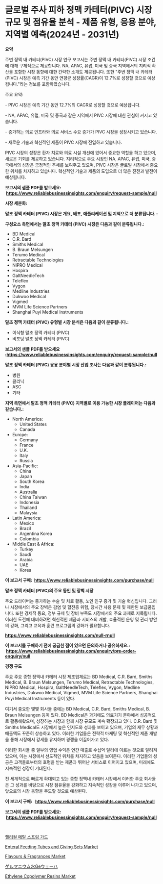 <p><h1>글로벌 주사 피하 정맥 카테터(PIVC) 시장 규모 및 점유율 분석 - 제품 유형, 응용 분야, 지역별 예측(2024년 - 2031년)</h1></p><p><strong>요약</strong></p>
<p><p>주변 정맥 내 카테터(PIVC) 시장 연구 보고서는 주변 정맥 내 카테터(PIVC) 시장 조건에 대해 구체적으로 제공합니다. NA, APAC, 유럽, 미국 및 중국 지역에서의 지리적 확산을 포함한 시장 동향에 대한 간략한 소개도 제공됩니다. 또한 "주변 정맥 내 카테터(PIVC) 시장은 예측 기간 동안 연평균 성장률(CAGR)이 12.7%로 성장할 것으로 예상됩니다."라는 정보를 포함하였습니다.</p><p>주요 요약:</p><p>- PIVC 시장은 예측 기간 동안 12.7%의 CAGR로 성장할 것으로 예상됩니다.</p><p>- NA, APAC, 유럽, 미국 및 중국과 같은 지역에서 PIVC 시장에 대한 관심이 커지고 있습니다.</p><p>- 증가하는 의료 인프라와 의료 서비스 수요 증가가 PIVC 시장을 성장시키고 있습니다.</p><p>- 새로운 기술과 혁신적인 제품이 PIVC 시장에 진입하고 있습니다.</p><p>PIVC 시장의 성장은 환자 치료와 의료 시설 개선에 있어서 중요한 역할을 하고 있으며, 새로운 기회를 제공하고 있습니다. 지리적으로 주요 시장인 NA, APAC, 유럽, 미국, 중국에서의 성장은 긍정적인 추세를 보여주고 있으며, PIVC 시장은 글로벌 시장에서 중요한 위치를 차지하고 있습니다. 혁신적인 기술과 제품의 도입으로 더 많은 진전과 발전이 예상됩니다.</p></p>
<p><strong>보고서의 샘플 PDF를 받으세요: &nbsp;<a href="https://www.reliablebusinessinsights.com/enquiry/request-sample/null">https://www.reliablebusinessinsights.com/enquiry/request-sample/null</a></strong></p>
<p><strong>시장 세분화:</strong></p>
<p><strong> 말초 정맥 카테터 (PIVC) 시장은 개요, 배포, 애플리케이션 및 지역으로 더 분류됩니다. :</strong></p>
<p><strong>구성요소 측면에서는 말초 정맥 카테터 (PIVC) 시장은 다음과 같이 분류됩니다.:</strong></p>
<p><ul><li>BD Medical</li><li>C.R. Bard</li><li>Smiths Medical</li><li>B. Braun Melsungen</li><li>Terumo Medical</li><li>Retractable Technologies</li><li>NIPRO Medical</li><li>Hospira</li><li>GaltNeedleTech</li><li>Teleflex</li><li>Vygon</li><li>Medline Industries</li><li>Dukwoo Medical</li><li>Vigmed</li><li>MVM Life Science Partners</li><li>Shanghai Puyi Medical Instruments</li></ul></p>
<p><strong> 말초 정맥 카테터 (PIVC) 유형별 시장 분석은 다음과 같이 분류됩니다.:</strong></p>
<p><ul><li>이식형 말초 정맥 카테터 (PIVC)</li><li>비포팅 말초 정맥 카테터 (PIVC)</li></ul></p>
<p><strong>보고서의 샘플 PDF를 받으세요 :<a href="https://www.reliablebusinessinsights.com/enquiry/request-sample/null">https://www.reliablebusinessinsights.com/enquiry/request-sample/null</a></strong></p>
<p><strong> 말초 정맥 카테터 (PIVC) 응용 분야별 시장 산업 조사는 다음과 같이 분류됩니다.:</strong></p>
<p><ul><li>병원</li><li>클리닉</li><li>ASC</li><li>기타</li></ul></p>
<p><strong>지역 측면에서 말초 정맥 카테터 (PIVC) 지역별로 이용 가능한 시장 플레이어는 다음과 같습니다.:</strong></p>
<p><ul>
    <li>
        North America:
        <ul>
            <li>United States</li>
            <li>Canada</li>
        </ul>
    </li>
    <li>
        Europe:
        <ul>
            <li>Germany</li>
            <li>France</li>
            <li>U.K.</li>
            <li>Italy</li>
            <li>Russia</li>
        </ul>
    </li>
    <li>
        Asia-Pacific:
        <ul>
            <li>China</li>
            <li>Japan</li>
            <li>South Korea</li>
            <li>India</li>
            <li>Australia</li>
            <li>China Taiwan</li>
            <li>Indonesia</li>
            <li>Thailand</li>
            <li>Malaysia</li>
        </ul>
    </li>
    <li>
        Latin America:
        <ul>
            <li>Mexico</li>
            <li>Brazil</li>
            <li>Argentina Korea</li>
            <li>Colombia</li>
        </ul>
    </li>
    <li>
        Middle East & Africa:
        <ul>
            <li>Turkey</li>
            <li>Saudi</li>
            <li>Arabia</li>
            <li>UAE</li>
            <li>Korea</li>
        </ul>
    </li>
    </ul></p>
<p><strong>이 보고서 구매: &nbsp;<a href="https://www.reliablebusinessinsights.com/purchase/null">https://www.reliablebusinessinsights.com/purchase/null</a></strong></p>
<p><strong>말초 정맥 카테터 (PIVC)의 주요 동인 및 장벽 시장</strong></p>
<p><p>주요 드라이버는 증가하는 수술 및 치료 활동, 노인 인구 증가 및 기술 혁신입니다. 그러나 시장에서의 주요 장벽은 감염 및 혈전증 위험, 장시간 사용 문제 및 제한된 보급품입니다. 또한 경제적 동요, 정부 규제 및 장비 부족도 시장에서의 주요 과제로 지목됩니다. 이러한 도전에 대비하려면 혁신적인 제품과 서비스의 개발, 효율적인 운영 및 관리 방안의 강화, 그리고 교육과 훈련 프로그램의 강화가 필요합니다.</p></p>
<p><strong><a href="https://www.reliablebusinessinsights.com/null-rnull">https://www.reliablebusinessinsights.com/null-rnull</a></strong></p>
<p><strong>이 보고서를 구매하기 전에 궁금한 점이 있으면 문의하거나 공유하세요.: &nbsp;<a href="https://www.reliablebusinessinsights.com/enquiry/pre-order-enquiry/null">https://www.reliablebusinessinsights.com/enquiry/pre-order-enquiry/null</a></strong></p>
<p><strong>경쟁 구도</strong></p>
<p><p>주요 주요 종합 정맥내 카테터 시장 제조업체로는 BD Medical, C.R. Bard, Smiths Medical, B. Braun Melsungen, Terumo Medical, Retractable Technologies, NIPRO Medical, Hospira, GaltNeedleTech, Teleflex, Vygon, Medline Industries, Dukwoo Medical, Vigmed, MVM Life Science Partners, Shanghai Puyi Medical Instruments 등이 있다. </p><p>여기서 중요한 몇몇 회사들 중에는 BD Medical, C.R. Bard, Smiths Medical, B. Braun Melsungen 등이 있다. BD Medical은 과거에도 의료기기 분야에서 성공적으로 활동해왔으며, 성장하는 시장과 함께 시장 규모도 계속 확장되고 있다. C.R. Bard 및 Smiths Medical도 시장에서 높은 인지도와 성과를 보이고 있으며, 기업의 재무 상황과 매출액도 꾸준히 상승하고 있다. 이러한 기업들은 전략적 마케팅 및 혁신적인 제품 개발을 통해 시장에서 강세를 유지하며 경쟁을 이끌어가고 있다.</p><p>이러한 회사들 중 일부의 영업 수익은 연간 매출로 수십억 달러에 이르는 것으로 알려져 있으며, 이는 시장에서 선도적인 위치를 차지하고 있음을 보여준다. 이러한 기업들의 성공은 고객들로부터의 호평을 받는 제품과 뛰어난 서비스로 이어지고 있으며, 미래에도 지속적인 성장이 기대된다.</p><p>전 세계적으로 빠르게 확대되고 있는 종합 정맥내 카테터 시장에서 이러한 주요 회사들은 그 성과를 바탕으로 시장 점유율을 강화하고 지속적인 성장을 이루어 나가고 있으며, 앞으로의 시장 동향을 주도할 것으로 예상된다.</p></p>
<p><strong>이 보고서 구매: &nbsp; <a href="https://www.reliablebusinessinsights.com/purchase/null">https://www.reliablebusinessinsights.com/purchase/null</a></strong></p>
<p><strong>보고서의 샘플 PDF를 받으세요: &nbsp;<a href="https://www.reliablebusinessinsights.com/enquiry/request-sample/null">https://www.reliablebusinessinsights.com/enquiry/request-sample/null</a></strong><strong></strong></p>
<p>&nbsp;</p>
<p><p><a href="https://github.com/Wesleyeilly8796202/Market-Research-Report-List-1/blob/main/4182119111687.md">헬리컬 메탈 스프링 가드</a></p><p><a href="https://github.com/LitzyGulgowski2023/Market-Research-Report-List-1/blob/main/enteral-feeding-tubes-and-giving-sets-market.md">Enteral Feeding Tubes and Giving Sets Market</a></p><p><a href="https://issuu.com/reportprime-2/docs/flavours-fragrances-market-size-2030.pptx">Flavours & Fragrances Market</a></p><p><a href="https://github.com/AbigaleHuel/Market-Research-Report-List-1/blob/main/9970821122880.md">ゲルマニウム水Geウェーハ</a></p><p><a href="https://github.com/ChiragRp1/Market-Research-Report-List-4/blob/main/ethylene-copolymer-resins-market.md">Ethylene Copolymer Resins Market</a></p></p>